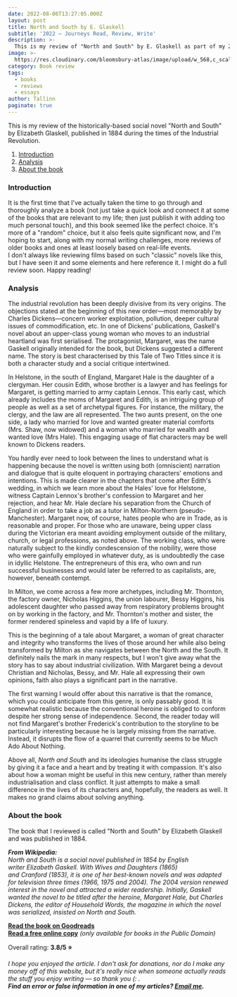 ```yaml
---
date: 2022-08-06T13:27:05.000Z
layout: post
title: North and South by E. Glaskell
subtitle: '2022 — Journeys Read, Review, Write'
description: >-
  This is my review of "North and South" by E. Glaskell as part of my 2022 — “Journeys Read, Review, Write” series.
image: >-
  https://res.cloudinary.com/bloomsbury-atlas/image/upload/w_568,c_scale/jackets/9781847497161.jpg
category: Book review
tags:
  - books
  - reviews
  - essays
author: Tallinn
paginate: true
---
```


<!-- wp:paragraph -->
<p>This is my review of the historically-based social novel "North and South" by Elizabeth Glaskell, published in 1884 during the times of the Industrial Revolution.</p>
<!-- /wp:paragraph -->

<!-- wp:more -->
<!--more-->
<!-- /wp:more -->

<!-- wp:table-of-contents {"headings":[{"content":"Introduction","level":3,"link":"https://nnillathub.wordpress.com/2022/08/06/book-review-north-and-south-by-e-glaskell/#introduction"},{"content":"Analysis","level":3,"link":"https://nnillathub.wordpress.com/2022/08/06/book-review-north-and-south-by-e-glaskell/#analysis"},{"content":"About the book","level":3,"link":"https://nnillathub.wordpress.com/2022/08/06/book-review-north-and-south-by-e-glaskell/#about-the-book"}]} -->
<ol><li><a class="wp-block-table-of-contents__entry" href="https://nnillathub.wordpress.com/2022/08/06/book-review-north-and-south-by-e-glaskell/#introduction">Introduction</a></li><li><a class="wp-block-table-of-contents__entry" href="https://nnillathub.wordpress.com/2022/08/06/book-review-north-and-south-by-e-glaskell/#analysis">Analysis</a></li><li><a class="wp-block-table-of-contents__entry" href="https://nnillathub.wordpress.com/2022/08/06/book-review-north-and-south-by-e-glaskell/#about-the-book">About the book</a></li></ol>
<!-- /wp:table-of-contents -->

<!-- wp:heading {"level":3} -->
<h3 id="introduction">Introduction</h3>
<!-- /wp:heading -->

<!-- wp:paragraph -->
<p>It is the first time that I've actually taken the time to go through and thoroughly analyze a book (not just take a quick look and connect it at some of the books that are relevant to my life; then just publish it with adding too much personal touch), and this book seemed like the perfect choice. It's more of a "random" choice, but it also feels quite significant now, and I'm hoping to start, along with my normal writing challenges, more reviews of older books and ones at least loosely based on real-life events. <br>I don't always like reviewing films based on such "classic" novels like this, but I have seen it and some elements and here reference it. I might do a full review soon. Happy reading!</p>
<!-- /wp:paragraph -->

<!-- wp:heading {"level":3} -->
<h3 id="analysis">Analysis</h3>
<!-- /wp:heading -->

<!-- wp:paragraph -->
<p>The industrial revolution has been deeply divisive from its very origins. The objections stated at the beginning of this new order—most memorably by Charles Dickens—concern worker exploitation, pollution, deeper cultural issues of commodification, etc. In one of Dickens' publications, Gaskell's novel about an upper-class young woman who moves to an industrial heartland was first serialised. The protagonist, Margaret, was the name Gaskell originally intended for the book, but Dickens suggested a different name. The story is best characterised by this Tale of Two Titles since it is both a character study and a social critique intertwined.</p>
<!-- /wp:paragraph -->

<!-- wp:paragraph -->
<p>In Helstone, in the south of England, Margaret Hale is the daughter of a clergyman. Her cousin Edith, whose brother is a lawyer and has feelings for Margaret, is getting married to army captain Lennox. This early cast, which already includes the moms of Margaret and Edith, is an intriguing group of people as well as a set of archetypal figures. For instance, the military, the clergy, and the law are all represented. The two aunts present, on the one side, a lady who married for love and wanted greater material comforts (Mrs. Shaw, now widowed) and a woman who married for wealth and wanted love (Mrs Hale). This engaging usage of flat characters may be well known to Dickens readers.</p>
<!-- /wp:paragraph -->

<!-- wp:paragraph -->
<p>You hardly ever need to look between the lines to understand what is happening because the novel is written using both (omniscient) narration and dialogue that is quite eloquent in portraying characters' emotions and intentions. This is made clearer in the chapters that come after Edith's wedding, in which we learn more about the Hales' love for Helstone, witness Captain Lennox's brother's confession to Margaret and her rejection, and hear Mr. Hale declare his separation from the Church of England in order to take a job as a tutor in Milton-Northern (pseudo-Manchester). Margaret now, of course, hates people who are in Trade, as is reasonable and proper. For those who are unaware, being upper class during the Victorian era meant avoiding employment outside of the military, church, or legal professions, as noted above. The working class, who were naturally subject to the kindly condescension of the nobility, were those who were gainfully employed in whatever duty, as is undoubtedly the case in idyllic Helstone. The entrepreneurs of this era, who own and run successful businesses and would later be referred to as capitalists, are, however, beneath contempt.</p>
<!-- /wp:paragraph -->

<!-- wp:paragraph -->
<p>In Milton, we come across a few more archetypes, including Mr. Thornton, the factory owner, Nicholas Higgins, the union labourer, Bessy Higgins, his adolescent daughter who passed away from respiratory problems brought on by working in the factory, and Mr. Thornton's mother and sister, the former rendered spineless and vapid by a life of luxury.</p>
<!-- /wp:paragraph -->

<!-- wp:paragraph -->
<p>This is the beginning of a tale about Margaret, a woman of great character and integrity who transforms the lives of those around her while also being transformed by Milton as she navigates between the North and the South. It definitely nails the mark in many respects, but I won't give away what the story has to say about industrial civilization. With Margaret being a devout Christian and Nicholas, Bessy, and Mr. Hale all expressing their own opinions, faith also plays a significant part in the narrative.</p>
<!-- /wp:paragraph -->

<!-- wp:paragraph -->
<p>The first warning I would offer about this narrative is that the romance, which you could anticipate from this genre, is only passably good. It is somewhat realistic because the conventional heroine is obliged to conform despite her strong sense of independence. Second, the reader today will not find Margaret's brother Frederick's contribution to the storyline to be particularly interesting because he is largely missing from the narrative. Instead, it disrupts the flow of a quarrel that currently seems to be Much Ado About Nothing.</p>
<!-- /wp:paragraph -->

<!-- wp:paragraph -->
<p>Above all, <em>North and South</em> and its ideologies humanise the class struggle by giving it a face and a heart and by treating it with compassion. It's also about how a woman might be useful in this new century, rather than merely industrialisation and class conflict. It just attempts to make a small difference in the lives of its characters and, hopefully, the readers as well. It makes no grand claims about solving anything.</p>
<!-- /wp:paragraph -->

<!-- wp:heading {"level":3} -->
<h3 id="about-the-book">About the book</h3>
<!-- /wp:heading -->

<!-- wp:paragraph -->
<p>The book that I reviewed is called "North and South" by Elizabeth Glaskell and was published in 1884.</p>
<!-- /wp:paragraph -->

<!-- wp:paragraph -->
<p><em><strong>From Wikipedia:</strong></em><br><em>North and South&nbsp;is a&nbsp;social novel&nbsp;published in 1854 by English writer&nbsp;Elizabeth Gaskell. With&nbsp;Wives and Daughters&nbsp;(1865) and&nbsp;Cranford&nbsp;(1853), it is one of her best-known novels and was adapted for television three times (1966, 1975 and 2004). The&nbsp;2004 version&nbsp;renewed interest in the novel and attracted a wider readership. Initially, Gaskell wanted the novel to be titled after the heroine, Margaret Hale, but&nbsp;Charles Dickens, the editor of Household Words, the magazine in which the novel was serialized, insisted on&nbsp;North and South.</em></p>
<!-- /wp:paragraph -->

<!-- wp:paragraph -->
<p><strong><a href="https://www.goodreads.com/book/show/156538.North_and_South">Read the book on Goodreads</a></strong><br><strong><a href="https://www.publicbookshelf.com/romance/north-south/">Read a free online copy</a></strong> <em>(only available for books in the Public Domain)</em></p>
<!-- /wp:paragraph -->

<!-- wp:paragraph -->
<p>Overall rating: <strong>3.8/5 ⭐</strong></p>
<!-- /wp:paragraph -->

<!-- wp:paragraph -->
<p><em>I hope you enjoyed the article. I don't ask for donations, nor do I make any money off of this website, but it's really nice when someone actually reads the stuff you enjoy writing — so thank you (: . </em><br><em><strong>Find an error or false information in one of my articles? <a href="mailto:nnillatblog@gmail.com">Email me</a>.</strong></em></p>
<!-- /wp:paragraph -->
